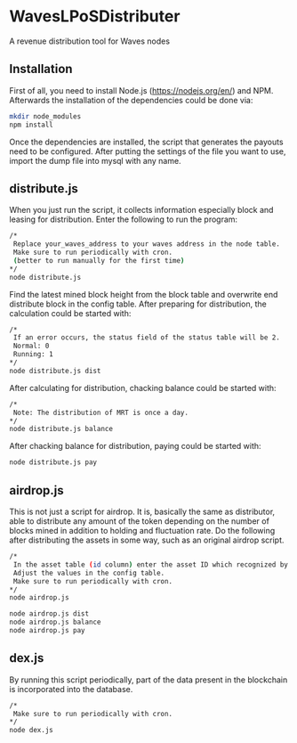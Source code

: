 # WavesLPoSDistributer
A revenue distribution tool for Waves nodes

## Installation
First of all, you need to install Node.js (https://nodejs.org/en/) and NPM. Afterwards the installation of the dependencies could be done via:
```sh
mkdir node_modules
npm install
```
Once the dependencies are installed, the script that generates the payouts need to be configured. After putting the settings of the file you want to use, import the dump file into mysql with any name.

## distribute.js
When you just run the script, it collects information especially block and leasing for distribution.
Enter the following to run the program:
```sh
/*
 Replace your_waves_address to your waves address in the node table.
 Make sure to run periodically with cron.
 (better to run manually for the first time)
*/
node distribute.js
```
Find the latest mined block height from the block table and overwrite end distribute block in the config table.
After preparing for distribution, the calculation could be started with:
```sh
/*
 If an error occurs, the status field of the status table will be 2.
 Normal: 0
 Running: 1
*/
node distribute.js dist
```
After calculating for distribution, chacking balance could be started with:
```sh
/*
 Note: The distribution of MRT is once a day.
*/
node distribute.js balance
```
After chacking balance for distribution, paying could be started with:
```sh
node distribute.js pay
```
## airdrop.js
This is not just a script for airdrop. It is, basically the same as distributor, able to distribute any amount of the token depending on the number of blocks mined in addition to holding and fluctuation rate. Do the following after distributing the assets in some way, such as an original airdrop script.
```sh
/*
 In the asset table (id column) enter the asset ID which recognized by wavesplatform.
 Adjust the values in the config table.
 Make sure to run periodically with cron.
*/
node airdrop.js

node airdrop.js dist
node airdrop.js balance
node airdrop.js pay
```
## dex.js
By running this script periodically, part of the data present in the blockchain is incorporated into the database.
```sh
/*
 Make sure to run periodically with cron.
*/
node dex.js
```
